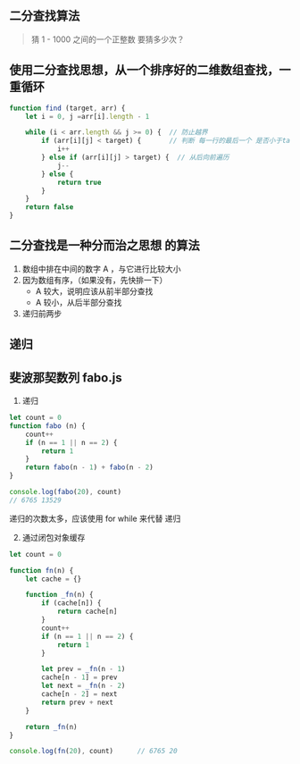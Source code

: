 ## 二分查找算法
> 猜 1 - 1000 之间的一个正整数 要猜多少次？

## 使用二分查找思想，从一个排序好的二维数组查找，一重循环
```js
function find (target, arr) {
    let i = 0, j =arr[i].length - 1

    while (i < arr.length && j >= 0) {  // 防止越界
        if (arr[i][j] < target) {       // 判断 每一行的最后一个 是否小于target
            i++            
        } else if (arr[i][j] > target) {  // 从后向前遍历
            j--
        } else {
            return true
        }
    }
    return false
}
```

## 二分查找是一种分而治之思想 的算法
1. 数组中排在中间的数字 A ，与它进行比较大小
2. 因为数组有序，（如果没有，先快排一下）
    - A 较大，说明应该从前半部分查找
    - A 较小，从后半部分查找
3. 递归前两步

## 递归

## 斐波那契数列 fabo.js
1. 递归
```js
let count = 0
function fabo (n) {
    count++
    if (n == 1 || n == 2) {
        return 1
    }
    return fabo(n - 1) + fabo(n - 2)
}

console.log(fabo(20), count)
// 6765 13529
```

递归的次数太多，应该使用 for while 来代替 递归

2. 通过闭包对象缓存
```js
let count = 0

function fn(n) {
    let cache = {}

    function _fn(n) {
        if (cache[n]) {
            return cache[n]
        }
        count++
        if (n == 1 || n == 2) {
            return 1
        }

        let prev = _fn(n - 1)
        cache[n - 1] = prev
        let next = _fn(n - 2)
        cache[n - 2] = next
        return prev + next
    }

    return _fn(n)
}

console.log(fn(20), count)      // 6765 20
```
